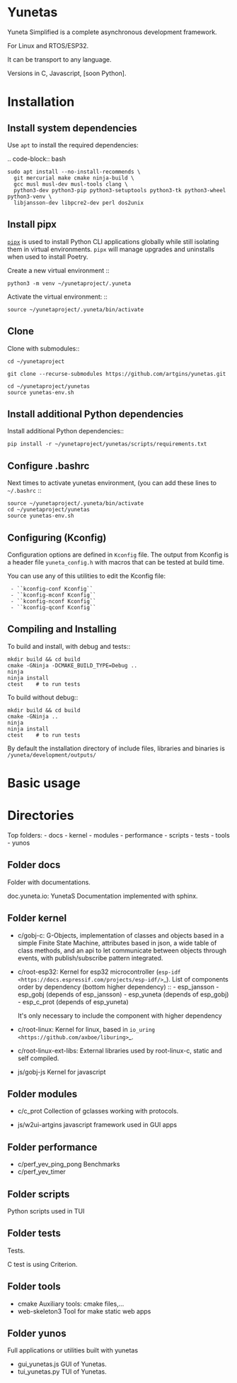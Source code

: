 Yunetas
=======

Yuneta Simplified is a complete asynchronous development framework.

For Linux and RTOS/ESP32.

It can be transport to any language.

Versions in C, Javascript, [soon Python].

Installation
============

Install system dependencies
---------------------------

Use ``apt`` to install the required dependencies:

 .. code-block:: bash

    sudo apt install --no-install-recommends \
      git mercurial make cmake ninja-build \
      gcc musl musl-dev musl-tools clang \
      python3-dev python3-pip python3-setuptools python3-tk python3-wheel python3-venv \
      libjansson-dev libpcre2-dev perl dos2unix


Install pipx
------------

[`pipx`](https://github.com/pypa/pipx) is used to install Python CLI applications globally while still isolating them in virtual environments.
`pipx` will manage upgrades and uninstalls when used to install Poetry.


Create a new virtual environment ::

    python3 -m venv ~/yunetaproject/.yuneta

Activate the virtual environment: ::

    source ~/yunetaproject/.yuneta/bin/activate


Clone
-----

Clone with submodules::

    cd ~/yunetaproject

    git clone --recurse-submodules https://github.com/artgins/yunetas.git

    cd ~/yunetaproject/yunetas
    source yunetas-env.sh

Install additional Python dependencies
--------------------------------------

Install additional Python dependencies::

    pip install -r ~/yunetaproject/yunetas/scripts/requirements.txt

Configure .bashrc
-----------------

Next times to activate yunetas environment,
(you can add these lines to ``~/.bashrc`` ::

    source ~/yunetaproject/.yuneta/bin/activate
    cd ~/yunetaproject/yunetas
    source yunetas-env.sh

Configuring (Kconfig)
---------------------

Configuration options are defined in ``Kconfig`` file.
The output from Kconfig is a header file ``yuneta_config.h`` with macros that can be tested at build time.

You can use any of this utilities to edit the Kconfig file:

     - ``kconfig-conf Kconfig``
     - ``kconfig-mconf Kconfig``
     - ``kconfig-nconf Kconfig``
     - ``kconfig-qconf Kconfig``

Compiling and Installing
------------------------

To build and install, with debug and tests::

    mkdir build && cd build
    cmake -GNinja -DCMAKE_BUILD_TYPE=Debug ..
    ninja
    ninja install
    ctest    # to run tests


To build without debug::

    mkdir build && cd build
    cmake -GNinja ..
    ninja
    ninja install
    ctest    # to run tests

By default the installation directory of include files,
libraries and binaries is ``/yuneta/development/outputs/``


Basic usage
===========

Directories
===========

Top folders:
    - docs
    - kernel
    - modules
    - performance
    - scripts
    - tests
    - tools
    - yunos

Folder docs
----------

Folder with documentations.

doc.yuneta.io: YunetaS Documentation implemented with sphinx.

Folder kernel
-------------

- c/gobj-c:
    G-Objects, implementation of classes and objects based in a simple Finite State Machine,
    attributes based in json, a wide table of class methods,
    and an api to let communicate between objects through events,
    with publish/subscribe pattern integrated.

- c/root-esp32:
    Kernel for esp32 microcontroller (`esp-idf <https://docs.espressif.com/projects/esp-idf/>`_).
    List of components order by dependency (bottom higher dependency) ::
        - esp_jansson
        - esp_gobj          (depends of esp_jansson)
        - esp_yuneta        (depends of esp_gobj)
        - esp_c_prot        (depends of esp_yuneta)

    It's only necessary to include the component with higher dependency

- c/root-linux:
    Kernel for linux, based in `io_uring <https://github.com/axboe/liburing>`_.

- c/root-linux-ext-libs:
    External libraries used by root-linux-c, static and self compiled.

- js/gobj-js
    Kernel for javascript

Folder modules
--------------

- c/c_prot
    Collection of gclasses working with protocols.

- js/w2ui-artgins
    javascript framework used in GUI apps     

Folder performance
------------------

- c/perf_yev_ping_pong 
    Benchmarks
- c/perf_yev_timer

Folder scripts
--------------

Python scripts used in TUI

Folder tests
------------

Tests.

C test is using Criterion.

Folder tools
------------

- cmake
    Auxiliary tools: cmake files,...
- web-skeleton3
    Tool for make static web apps

Folder yunos
------------

Full applications or utilities built with yunetas

- gui_yunetas.js
    GUI of Yunetas.
- tui_yunetas.py
    TUI of Yunetas.

